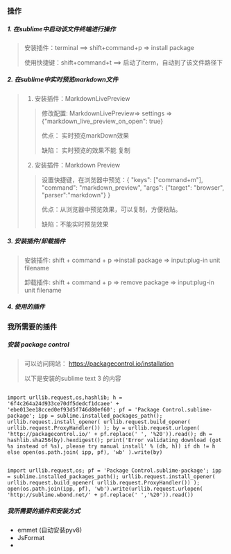 
### 操作

##### 1. 在sublime中启动该文件终端进行操作
> 安装插件：terminal ==> shift+command+p => install package
> 
> 使用快捷键：shift+command+t ==> 启动了iterm，自动到了该文件路径下

##### 2. 在sublime中实时预览markdown文件
> 1. 安装插件：MarkdownLivePreview
> 
>> 修改配置: MarkdownLivePreview=> settings => {"markdown_live_preview_on_open": true}
>> 
>> 优点： 实时预览markDown效果
>> 
>> 缺陷： 实时预览的效果不能 复制
>> 
> 
> 2. 安装插件：Markdown Preview
> 
>> 设置快捷键，在浏览器中预览：{ "keys": ["command+m"], "command": "markdown_preview", "args": {"target": "browser", "parser":"markdown"} }
>> 
>> 优点：从浏览器中预览效果，可以复制，方便粘贴。
>> 
>> 缺陷：不能实时预览效果

##### 3. 安装插件/卸载插件
> 安装插件: shift + command + p =>install package => input:plug-in unit filename
> 
> 卸载插件: shift + command + p => remove package => input:plug-in unit filename

##### 4. 使用的插件


### 我所需要的插件
##### 安装 package control

> 可以访问网站： https://packagecontrol.io/installation
> 
> 以下是安装的sublime text 3 的内容 

```

import urllib.request,os,hashlib; h = '6f4c264a24d933ce70df5dedcf1dcaee' + 'ebe013ee18cced0ef93d5f746d80ef60'; pf = 'Package Control.sublime-package'; ipp = sublime.installed_packages_path(); urllib.request.install_opener( urllib.request.build_opener( urllib.request.ProxyHandler()) ); by = urllib.request.urlopen( 'http://packagecontrol.io/' + pf.replace(' ', '%20')).read(); dh = hashlib.sha256(by).hexdigest(); print('Error validating download (got %s instead of %s), please try manual install' % (dh, h)) if dh != h else open(os.path.join( ipp, pf), 'wb' ).write(by)
```

```

import urllib.request,os; pf = 'Package Control.sublime-package'; ipp = sublime.installed_packages_path(); urllib.request.install_opener( urllib.request.build_opener( urllib.request.ProxyHandler()) ); open(os.path.join(ipp, pf), 'wb').write(urllib.request.urlopen( 'http://sublime.wbond.net/' + pf.replace(' ','%20')).read())
```

##### 我所需要的插件和安装方式
+ emmet (自动安装pyv8)
+ JsFormat
+ 

